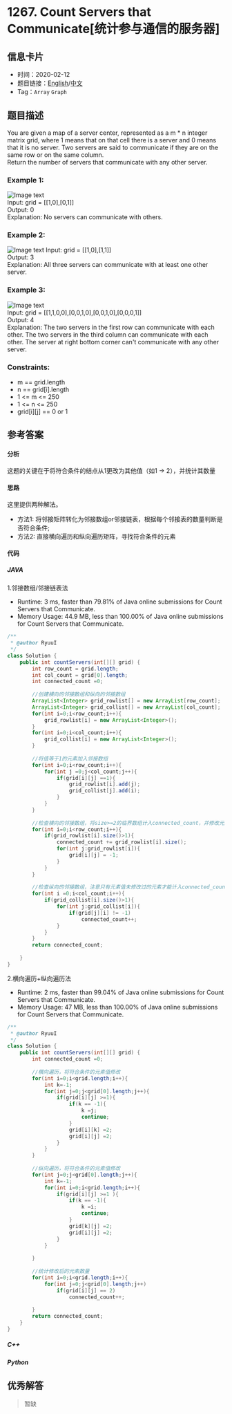 # 1267. Count Servers that Communicate[统计参与通信的服务器]

## 信息卡片

* 时间：2020-02-12
* 题目链接：[English](https://leetcode.com/problems/count-servers-that-communicate/)/[中文](https://leetcode-cn.com/problems/count-servers-that-communicate/)
* Tag：`Array` `Graph`
## 题目描述
You are given a map of a server center, represented as a m * n integer matrix grid, where 1 means that on that cell there is a server and 0 means that it is no server. Two servers are said to communicate if they are on the same row or on the same column.  
Return the number of servers that communicate with any other server.  

### Example 1:  
![Image text](../img/1267_ex1.png)  
Input: grid = [[1,0],[0,1]]  
Output: 0  
Explanation: No servers can communicate with others.  

### Example 2:  
![Image text](../img/1267_ex2.png) 
Input: grid = [[1,0],[1,1]]  
Output: 3  
Explanation: All three servers can communicate with at least one other server.  

### Example 3:  
![Image text](../img/1267_ex3.png)  
Input: grid = [[1,1,0,0],[0,0,1,0],[0,0,1,0],[0,0,0,1]]  
Output: 4  
Explanation: The two servers in the first row can communicate with each other. The two servers in the third column can communicate with each other. The server at right bottom corner can't communicate with any other server.  

### Constraints:
* m == grid.length
* n == grid[i].length
* 1 <= m <= 250
* 1 <= n <= 250
* grid[i][j] == 0 or 1


## 参考答案   


#### 分析

这题的关键在于将符合条件的结点从1更改为其他值（如1 -> 2），并统计其数量

#### 思路
这里提供两种解法。
* 方法1: 将邻接矩阵转化为邻接数组or邻接链表，根据每个邻接表的数量判断是否符合条件;
* 方法2: 直接横向遍历和纵向遍历矩阵，寻找符合条件的元素

#### 代码

##### JAVA

1.邻接数组/邻接链表法

* Runtime: 3 ms, faster than 79.81% of Java online submissions for Count Servers that Communicate.
* Memory Usage: 44.9 MB, less than 100.00% of Java online submissions for Count Servers that Communicate.

```Java
/**
 * @author RyuuI
 */
class Solution {
    public int countServers(int[][] grid) {
		int row_count = grid.length;
		int col_count = grid[0].length;
		int connected_count =0;
		
		//创建横向的邻接数组和纵向的邻接数组
		ArrayList<Integer> grid_rowlist[] = new ArrayList[row_count];
		ArrayList<Integer> grid_collist[] = new ArrayList[col_count];
		for(int i=0;i<row_count;i++){
			grid_rowlist[i] = new ArrayList<Integer>();
		}
		for(int i=0;i<col_count;i++){
			grid_collist[i] = new ArrayList<Integer>();
		}
		
		//将值等于1的元素加入邻接数组
		for(int i=0;i<row_count;i++){
			for(int j =0;j<col_count;j++){
				if(grid[i][j] ==1){
					grid_rowlist[i].add(j);
					grid_collist[j].add(i);					
				}
			}
		}
		
		//检查横向的邻接数组，将size>=2的临界数组计入connected_count，并修改元素值
		for(int i=0;i<row_count;i++){
			if(grid_rowlist[i].size()>1){
				connected_count += grid_rowlist[i].size();
				for(int j:grid_rowlist[i]){
					grid[i][j] = -1;
				}				
			}
		}
		
		//检查纵向的邻接数组，注意只有元素值未修改过的元素才能计入connected_count
		for(int i =0;i<col_count;i++){
			if(grid_collist[i].size()>1){
				for(int j:grid_collist[i]){
					if(grid[j][i] != -1)
						connected_count++;
				}
			}
		}
		return connected_count;
        
    }
}
```


2.横向遍历+纵向遍历法

* Runtime: 2 ms, faster than 99.04% of Java online submissions for Count Servers that Communicate.
* Memory Usage: 47 MB, less than 100.00% of Java online submissions for Count Servers that Communicate.

```Java
/**
 * @author RyuuI
 */
class Solution {
    public int countServers(int[][] grid) {
		int connected_count =0;
		
		//横向遍历，将符合条件的元素值修改
		for(int i=0;i<grid.length;i++){
			int k=-1;
			for(int j=0;j<grid[0].length;j++){
				if(grid[i][j] >=1){
					if(k == -1){
						k =j;
						continue;
					}
					grid[i][k] =2;
					grid[i][j] =2;
				}
			}
		}
		
		//纵向遍历，将符合条件的元素值修改
		for(int j=0;j<grid[0].length;j++){
			int k=-1;
			for(int i=0;i<grid.length;i++){
				if(grid[i][j] >=1 ){
					if(k == -1){
						k =i;
						continue;
					}
					grid[k][j] =2;
					grid[i][j] =2;
				}
			}
			
		}
		
		//统计修改后的元素数量
		for(int i=0;i<grid.length;i++){
			for(int j=0;j<grid[0].length;j++)
				if(grid[i][j] == 2)
					connected_count++;
					
		}
		return connected_count;  
    }
}
```

##### C++


##### Python


## 优秀解答

>暂缺
